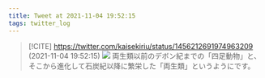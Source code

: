 ```yaml
---
title: Tweet at 2021-11-04 19:52:15
tags: twitter_log
---
```


> [!CITE] https://twitter.com/kaisekiriu/status/1456212691974963209 (2021-11-04 19:52:15)
> ![](https://twitter.com/kaisekiriu/status/1456212691974963209)
> 両生類以前のデボン紀までの「四足動物」と、そこから進化して石炭紀以降に繁栄した「両生類」というようにです。
